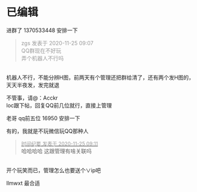 # 已编辑


进群了 1370533448 安排一下

<div class="quote"><blockquote><font color="#999999">zgs 发表于 2020-11-25 09:07</font><br />
<font color="#999999">QQ群现在不好玩<br />
弄个机器人不行吗</font></blockquote></div><br />
机器人不行，不能分辨H图，前两天有个管理还把群给清了，还有两个发H图的，天天半夜发，发完就退

不管事，请@：Acckr<br />
loc跟下帖，回复QQ前几位就行，直接上管理

老哥 qq前五位 16950 安排一下

有的，我就是不玩微信玩QQ那种人

<div class="quote"><blockquote><font size="2"><a href="https://www.hostloc.com/forum.php?mod=redirect&amp;goto=findpost&amp;pid=9512897&amp;ptid=771052" target="_blank"><font color="#999999">时间纪要 发表于 2020-11-25 09:11</font></a></font><br />
哈哈哈哈 这跟管理有啥关联吗</blockquote></div><br />
开个玩笑而已，管理怎么也要送个∨ip吧<img src="static/image/smiley/default/lol.gif" smilieid="12" border="0" alt="" />

llmwxt 最合适
